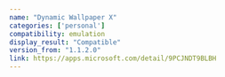 ```yaml
---
name: "Dynamic Wallpaper X"
categories: ['personal']
compatibility: emulation
display_result: "Compatible"
version_from: "1.1.2.0"
link: https://apps.microsoft.com/detail/9PCJNDT9BLBH
---
```

